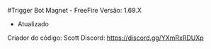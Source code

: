 #Trigger Bot Magnet - FreeFire
Versão: 1.69.X
- Atualizado

Criador do código: Scott
Discord: https://discord.gg/YXmRxRDUXp
